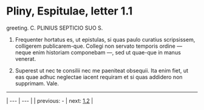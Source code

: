 # Pliny, Espitulae, letter 1.1

greeting. C. PLINIUS SEPTICIO <CLARO> SUO S.



1. Frequenter hortatus es, ut epistulas, si quas paulo curatius scripsissem, colligerem publicarem-que. Collegi non servato temporis ordine — neque enim historiam componebam —, sed ut quae-que in manus venerat.



2. Superest ut nec te consilii nec me paeniteat obsequii. Ita enim fiet, ut eas quae adhuc neglectae iacent requiram et si quas addidero non supprimam. Vale.



---

| --- | --- |
| previous: - | next: [1.2](../1.2/) |